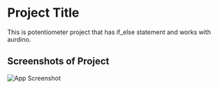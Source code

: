 
# Project Title

This is potentiometer project that has if_else statement and works with aurdino. 



## Screenshots of Project

![App Screenshot](https://github.com/Zajjaj-Khan/Arduino)

